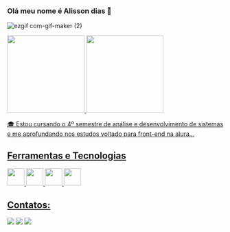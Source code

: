 ### Olá meu nome é Alisson dias 👋


![ezgif com-gif-maker (2)](https://user-images.githubusercontent.com/84820359/210570618-34fbd600-2cd2-4d0c-9f5a-4cba46774ae6.gif)


<div>
<a href="https://github.com/Alissondiasdev">
<img height="180em" src="https://github-readme-stats.vercel.app/api/top-langs/?username=Alissondiasdev&layout=compact&langs_count=7&theme=dracula"/>
<img height="180em" src="https://github-readme-stats.vercel.app/api?username=Alissondiasdev&show_icons=true&theme=dracula&include_all_commits=true&count_private=true"/>
</div>



🎓 Estou cursando o 4º semestre de análise e desenvolvimento de sistemas e me aprofundando nos estudos voltado para front-end na alura...
## Ferramentas e Tecnologias





<img src="https://cdn.jsdelivr.net/gh/devicons/devicon/icons/html5/html5-original.svg" width="40" height="40"/>   <img src="https://cdn.jsdelivr.net/gh/devicons/devicon/icons/css3/css3-original.svg" width="40" height="40"/>   <img src="https://cdn.jsdelivr.net/gh/devicons/devicon/icons/javascript/javascript-original.svg" width="40" height="40"/>   <img src="https://cdn.jsdelivr.net/gh/devicons/devicon/icons/git/git-original.svg" width="40" height="40"/>
          
          
          

          

         

## Contatos:

<div>

<a href="https://www.instagram.com/allisson_dias_/" target="_blank"><img src="https://img.shields.io/badge/-Instagram-%23E4405F?style=for-the-badge&logo=instagram&logoColor=white" target="_blank"></a>
<a href = "mailto:alissondias120894@gmail.com"><img src="https://img.shields.io/badge/Gmail-D14836?style=for-the-badge&logo=gmail&logoColor=white" target="_blank"></a>
<a href="https://www.linkedin.com/in/alisson-dias-20b553210/" target="_blank"><img src="https://img.shields.io/badge/-LinkedIn-%230077B5?style=for-the-badge&logo=linkedin&logoColor=white" target="_blank"></a>   
</div>



